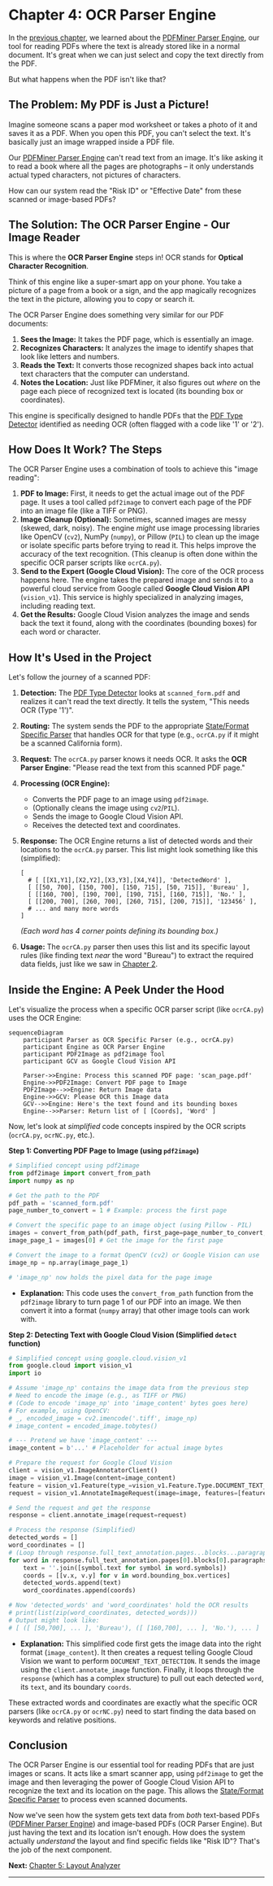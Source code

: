 # Chapter 4: OCR Parser Engine

In the [previous chapter](03_pdfminer_parser_engine_.md), we learned about the [PDFMiner Parser Engine](03_pdfminer_parser_engine_.md), our tool for reading PDFs where the text is already stored like in a normal document. It's great when we can just select and copy the text directly from the PDF.

But what happens when the PDF isn't like that?

## The Problem: My PDF is Just a Picture!

Imagine someone scans a paper mod worksheet or takes a photo of it and saves it as a PDF. When you open this PDF, you can't select the text. It's basically just an image wrapped inside a PDF file.

Our [PDFMiner Parser Engine](03_pdfminer_parser_engine_.md) can't read text from an image. It's like asking it to read a book where all the pages are photographs – it only understands actual typed characters, not pictures of characters.

How can our system read the "Risk ID" or "Effective Date" from these scanned or image-based PDFs?

## The Solution: The OCR Parser Engine - Our Image Reader

This is where the **OCR Parser Engine** steps in! OCR stands for **Optical Character Recognition**.

Think of this engine like a super-smart app on your phone. You take a picture of a page from a book or a sign, and the app magically recognizes the text in the picture, allowing you to copy or search it.

The OCR Parser Engine does something very similar for our PDF documents:

1.  **Sees the Image:** It takes the PDF page, which is essentially an image.
2.  **Recognizes Characters:** It analyzes the image to identify shapes that look like letters and numbers.
3.  **Reads the Text:** It converts those recognized shapes back into actual text characters that the computer can understand.
4.  **Notes the Location:** Just like PDFMiner, it also figures out *where* on the page each piece of recognized text is located (its bounding box or coordinates).

This engine is specifically designed to handle PDFs that the [PDF Type Detector](01_pdf_type_detector_.md) identified as needing OCR (often flagged with a code like '1' or '2').

## How Does It Work? The Steps

The OCR Parser Engine uses a combination of tools to achieve this "image reading":

1.  **PDF to Image:** First, it needs to get the actual image out of the PDF page. It uses a tool called `pdf2image` to convert each page of the PDF into an image file (like a TIFF or PNG).
2.  **Image Cleanup (Optional):** Sometimes, scanned images are messy (skewed, dark, noisy). The engine *might* use image processing libraries like OpenCV (`cv2`), NumPy (`numpy`), or Pillow (`PIL`) to clean up the image or isolate specific parts before trying to read it. This helps improve the accuracy of the text recognition. (This cleanup is often done within the specific OCR parser scripts like `ocrCA.py`).
3.  **Send to the Expert (Google Cloud Vision):** The core of the OCR process happens here. The engine takes the prepared image and sends it to a powerful cloud service from Google called **Google Cloud Vision API** (`vision_v1`). This service is highly specialized in analyzing images, including reading text.
4.  **Get the Results:** Google Cloud Vision analyzes the image and sends back the text it found, along with the coordinates (bounding boxes) for each word or character.

## How It's Used in the Project

Let's follow the journey of a scanned PDF:

1.  **Detection:** The [PDF Type Detector](01_pdf_type_detector_.md) looks at `scanned_form.pdf` and realizes it can't read the text directly. It tells the system, "This needs OCR (Type '1')".
2.  **Routing:** The system sends the PDF to the appropriate [State/Format Specific Parser](02_state_format_specific_parser_.md) that handles OCR for that type (e.g., `ocrCA.py` if it might be a scanned California form).
3.  **Request:** The `ocrCA.py` parser knows it needs OCR. It asks the **OCR Parser Engine**: "Please read the text from this scanned PDF page."
4.  **Processing (OCR Engine):**
    *   Converts the PDF page to an image using `pdf2image`.
    *   (Optionally cleans the image using `cv2`/`PIL`).
    *   Sends the image to Google Cloud Vision API.
    *   Receives the detected text and coordinates.
5.  **Response:** The OCR Engine returns a list of detected words and their locations to the `ocrCA.py` parser. This list might look something like this (simplified):

    ```
    [
      # [ [[X1,Y1],[X2,Y2],[X3,Y3],[X4,Y4]], 'DetectedWord' ],
      [ [[50, 700], [150, 700], [150, 715], [50, 715]], 'Bureau' ],
      [ [[160, 700], [190, 700], [190, 715], [160, 715]], 'No.' ],
      [ [[200, 700], [260, 700], [260, 715], [200, 715]], '123456' ],
      # ... and many more words
    ]
    ```
    *(Each word has 4 corner points defining its bounding box.)*
6.  **Usage:** The `ocrCA.py` parser then uses this list and its specific layout rules (like finding text *near* the word "Bureau") to extract the required data fields, just like we saw in [Chapter 2](02_state_format_specific_parser_.md).

## Inside the Engine: A Peek Under the Hood

Let's visualize the process when a specific OCR parser script (like `ocrCA.py`) uses the OCR Engine:

```mermaid
sequenceDiagram
    participant Parser as OCR Specific Parser (e.g., ocrCA.py)
    participant Engine as OCR Parser Engine
    participant PDF2Image as pdf2image Tool
    participant GCV as Google Cloud Vision API

    Parser->>Engine: Process this scanned PDF page: 'scan_page.pdf'
    Engine->>PDF2Image: Convert PDF page to Image
    PDF2Image-->>Engine: Return Image data
    Engine->>GCV: Please OCR this Image data
    GCV-->>Engine: Here's the text found and its bounding boxes
    Engine-->>Parser: Return list of [ [Coords], 'Word' ]
```

Now, let's look at *simplified* code concepts inspired by the OCR scripts (`ocrCA.py`, `ocrNC.py`, etc.).

**Step 1: Converting PDF Page to Image (using `pdf2image`)**

```python
# Simplified concept using pdf2image
from pdf2image import convert_from_path
import numpy as np

# Get the path to the PDF
pdf_path = 'scanned_form.pdf'
page_number_to_convert = 1 # Example: process the first page

# Convert the specific page to an image object (using Pillow - PIL)
images = convert_from_path(pdf_path, first_page=page_number_to_convert, last_page=page_number_to_convert)
image_page_1 = images[0] # Get the image for the first page

# Convert the image to a format OpenCV (cv2) or Google Vision can use
image_np = np.array(image_page_1)

# 'image_np' now holds the pixel data for the page image
```

*   **Explanation:** This code uses the `convert_from_path` function from the `pdf2image` library to turn page 1 of our PDF into an image. We then convert it into a format (`numpy` array) that other image tools can work with.

**Step 2: Detecting Text with Google Cloud Vision (Simplified `detect` function)**

```python
# Simplified concept using google.cloud.vision_v1
from google.cloud import vision_v1
import io

# Assume 'image_np' contains the image data from the previous step
# Need to encode the image (e.g., as TIFF or PNG)
# (Code to encode 'image_np' into 'image_content' bytes goes here)
# For example, using OpenCV:
# _, encoded_image = cv2.imencode('.tiff', image_np)
# image_content = encoded_image.tobytes()

# --- Pretend we have 'image_content' ---
image_content = b'...' # Placeholder for actual image bytes

# Prepare the request for Google Cloud Vision
client = vision_v1.ImageAnnotatorClient()
image = vision_v1.Image(content=image_content)
feature = vision_v1.Feature(type_=vision_v1.Feature.Type.DOCUMENT_TEXT_DETECTION)
request = vision_v1.AnnotateImageRequest(image=image, features=[feature])

# Send the request and get the response
response = client.annotate_image(request=request)

# Process the response (Simplified)
detected_words = []
word_coordinates = []
# (Loop through response.full_text_annotation.pages...blocks...paragraphs...words)
for word in response.full_text_annotation.pages[0].blocks[0].paragraphs[0].words:
    text = ''.join([symbol.text for symbol in word.symbols])
    coords = [[v.x, v.y] for v in word.bounding_box.vertices]
    detected_words.append(text)
    word_coordinates.append(coords)

# Now 'detected_words' and 'word_coordinates' hold the OCR results
# print(list(zip(word_coordinates, detected_words)))
# Output might look like:
# [ ([ [50,700], ... ], 'Bureau'), ([ [160,700], ... ], 'No.'), ... ]
```

*   **Explanation:** This simplified code first gets the image data into the right format (`image_content`). It then creates a request telling Google Cloud Vision we want to perform `DOCUMENT_TEXT_DETECTION`. It sends the image using the `client.annotate_image` function. Finally, it loops through the `response` (which has a complex structure) to pull out each detected `word`, its `text`, and its boundary `coords`.

These extracted words and coordinates are exactly what the specific OCR parsers (like `ocrCA.py` or `ocrNC.py`) need to start finding the data based on keywords and relative positions.

## Conclusion

The OCR Parser Engine is our essential tool for reading PDFs that are just images or scans. It acts like a smart scanner app, using `pdf2image` to get the image and then leveraging the power of Google Cloud Vision API to recognize the text and its location on the page. This allows the [State/Format Specific Parser](02_state_format_specific_parser_.md) to process even scanned documents.

Now we've seen how the system gets text data from *both* text-based PDFs ([PDFMiner Parser Engine](03_pdfminer_parser_engine_.md)) and image-based PDFs (OCR Parser Engine). But just having the text and its location isn't enough. How does the system actually *understand* the layout and find specific fields like "Risk ID"? That's the job of the next component.

**Next:** [Chapter 5: Layout Analyzer](05_layout_analyzer_.md)

---

